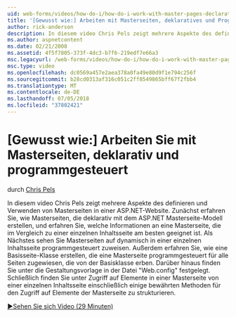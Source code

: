 ```yaml
---
uid: web-forms/videos/how-do-i/how-do-i-work-with-master-pages-declaratively-and-programmatically
title: '[Gewusst wie:] Arbeiten mit Masterseiten, deklaratives und Programmgesteuertes | Microsoft-Dokumentation'
author: rick-anderson
description: In diesem video Chris Pels zeigt mehrere Aspekte des definieren und Verwenden von Masterseiten in einer ASP.NET-Website. Zunächst erfahren Sie, wie Masterseiten Declarati erstellen...
ms.author: aspnetcontent
ms.date: 02/21/2008
ms.assetid: 4f5f7805-373f-4dc3-b7f6-219edf7e66a3
msc.legacyurl: /web-forms/videos/how-do-i/how-do-i-work-with-master-pages-declaratively-and-programmatically
msc.type: video
ms.openlocfilehash: dc0569a457e2aea378a0fa49e80d9f1e794c256f
ms.sourcegitcommit: b28cd0313af316c051c2ff8549865bff67f2fbb4
ms.translationtype: MT
ms.contentlocale: de-DE
ms.lasthandoff: 07/05/2018
ms.locfileid: "37802421"
---
```

<a name="how-do-i-work-with-master-pages-declaratively-and-programmatically"></a>[Gewusst wie:] Arbeiten Sie mit Masterseiten, deklarativ und programmgesteuert
====================
durch [Chris Pels](https://twitter.com/chrispels)

In diesem video Chris Pels zeigt mehrere Aspekte des definieren und Verwenden von Masterseiten in einer ASP.NET-Website. Zunächst erfahren Sie, wie Masterseiten, die deklarativ mit dem ASP.NET Masterseite-Modell erstellen, und erfahren Sie, welche Informationen an eine Masterseite, die im Vergleich zu einer einzelnen Inhaltsseite am besten geeignet ist. Als Nächstes sehen Sie Masterseiten auf dynamisch in einer einzelnen Inhaltsseite programmgesteuert zuweisen. Außerdem erfahren Sie, wie eine Basisseite-Klasse erstellen, die eine Masterseite programmgesteuert für alle Seiten zugewiesen, die von der Basisklasse erben. Darüber hinaus finden Sie unter die Gestaltungsvorlage in der Datei "Web.config" festgelegt. Schließlich finden Sie unter Zugriff auf Elemente in einer Masterseite von einer einzelnen Inhaltsseite einschließlich einige bewährten Methoden für den Zugriff auf Elemente der Masterseite zu strukturieren.

[&#9654;Sehen Sie sich Video (29 Minuten)](https://channel9.msdn.com/Blogs/ASP-NET-Site-Videos/how-do-i-work-with-master-pages-declaratively-and-programmatically)
